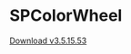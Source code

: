 # SPColorWheel
[Download v3.5.15.53](https://github.com/AMiR-S-P/SPColorWheel/releases/tag/v3.5.15.53)
